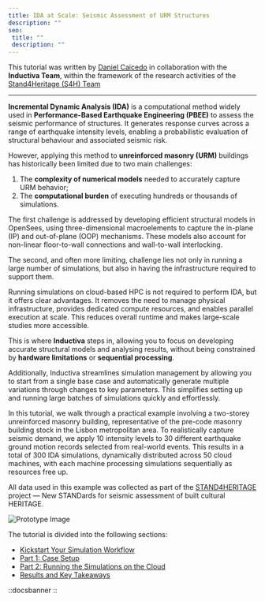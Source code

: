 ```yaml
---
title: IDA at Scale: Seismic Assessment of URM Structures
description: ""
seo:
 title: ""
 description: ""
---
```


This tutorial was written by [Daniel Caicedo](https://www.researchgate.net/profile/Daniel-Caicedo-5) in collaboration with the **Inductiva Team**, within the framework of the research activities of the [Stand4Heritage (S4H) Team](https://www.linkedin.com/company/stand4heritage/posts/?feedView=all)

---

**Incremental Dynamic Analysis (IDA)** is a computational method widely used in **Performance-Based Earthquake Engineering (PBEE)** to assess the seismic performance of structures. It generates response curves across a range of earthquake intensity levels, enabling a probabilistic evaluation of structural behaviour and associated seismic risk.

However, applying this method to **unreinforced masonry (URM)** buildings has historically been limited due to two main challenges:
1. The **complexity of numerical models** needed to accurately capture URM behavior;
2. The **computational burden** of executing hundreds or thousands of simulations.

The first challenge is addressed by developing efficient structural models in OpenSees, using three-dimensional macroelements 
to capture the in-plane (IP) and out-of-plane (OOP) mechanisms. These models also account for non-linear floor-to-wall connections 
and wall-to-wall interlocking.

The second, and often more limiting, challenge lies not only in running a large number of simulations, but also in having the infrastructure required to support them. 

Running simulations on cloud-based HPC is not required to perform IDA, but it offers clear advantages. It removes the need to 
manage physical infrastructure, provides dedicated compute resources, and enables parallel execution at scale. This reduces overall 
runtime and makes large-scale studies more accessible.

This is where **Inductiva** steps in, allowing you to focus on developing accurate structural models and analysing results, without 
being constrained by **hardware limitations** or **sequential processing**.

Additionally, Inductiva streamlines simulation management by allowing you to start from a single base case and automatically generate multiple variations through changes to key parameters. This simplifies setting up and running large batches of simulations quickly and effortlessly.

In this tutorial, we walk through a practical example involving a two-storey unreinforced masonry building, representative of the pre-code masonry building stock in the Lisbon metropolitan area. To realistically 
capture seismic demand, we apply 10 intensity levels to 30 different earthquake ground motion records selected 
from real-world events. This results in a total of 300 IDA simulations, dynamically distributed across 50 cloud machines, with each machine processing simulations sequentially as resources free up.

All data used in this example was collected as part of the [STAND4HERITAGE](https://stand4heritage.org) project — New STANDards for seismic assessment of built cultural HERITAGE.

![Prototype Image](opensees/prototype.jpeg)

The tutorial is divided into the following sections:
- [Kickstart Your Simulation Workflow](0.section1.md)
- [Part 1: Case Setup](1.section2.md)
- [Part 2: Running the Simulations on the Cloud](2.section3.md)
- [Results and Key Takeaways](3.section4.md)

::docsbanner
::